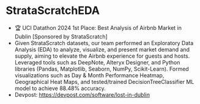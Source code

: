 # StrataScratchEDA

- 🏆 UCI Datathon 2024 1st Place: Best Analysis of Airbnb Market in Dublin [Sponsored by StrataScratch]
- Given StrataScratch datasets, our team performed an Exploratory Data Analysis (EDA) to analyze, visualize, and present market demand and supply, aiming to elevate the Airbnb experience for guests and hosts. Leveraged tools such as DeepNote, Alteryx Designer, and Python libraries (Pandas, Matplotlib, Seaborn, NumPy, Scikit-Learn). Formed visualizations such as Day & Month Performance Heatmap, Geographical Heat Maps, and tested/trained DecisionTreeClassifier ML model to achieve 88.48% accuracy.
- Devpost: https://devpost.com/software/lost-in-dublin
